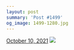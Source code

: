 ```yaml
---
layout: post
summary: 'Post #1499'
og_image: 1499-1280.jpg
---
```


<p>
  <time>
    <a href="/1499">October 10, 2021</a>
  </time>
  <a href="/1499">
    <img src="{{ site.assets_url }}/1499-640.jpg" srcset="{{ site.assets_url }}/1499-320.jpg 320w, {{ site.assets_url }}/1499-640.jpg 640w, {{ site.assets_url }}/1499-960.jpg 960w, {{ site.assets_url }}/1499-1280.jpg 1280w" sizes="(min-width: 700px) 50vw, calc(100vw - 2rem)" />
  </a>
</p>
